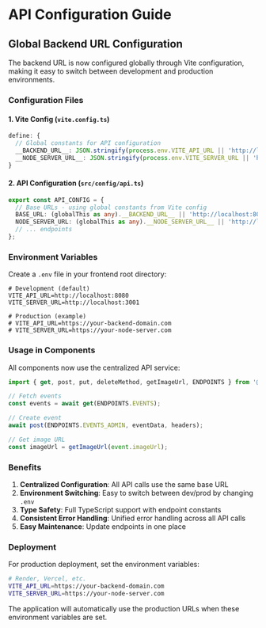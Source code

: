 # API Configuration Guide

## Global Backend URL Configuration

The backend URL is now configured globally through Vite configuration, making it easy to switch between development and production environments.

### Configuration Files

#### 1. Vite Config (`vite.config.ts`)
```typescript
define: {
  // Global constants for API configuration
  __BACKEND_URL__: JSON.stringify(process.env.VITE_API_URL || 'http://localhost:8080'),
  __NODE_SERVER_URL__: JSON.stringify(process.env.VITE_SERVER_URL || 'http://localhost:3001'),
}
```

#### 2. API Configuration (`src/config/api.ts`)
```typescript
export const API_CONFIG = {
  // Base URLs - using global constants from Vite config
  BASE_URL: (globalThis as any).__BACKEND_URL__ || 'http://localhost:8080',
  NODE_SERVER_URL: (globalThis as any).__NODE_SERVER_URL__ || 'http://localhost:3001',
  // ... endpoints
};
```

### Environment Variables

Create a `.env` file in your frontend root directory:

```env
# Development (default)
VITE_API_URL=http://localhost:8080
VITE_SERVER_URL=http://localhost:3001

# Production (example)
# VITE_API_URL=https://your-backend-domain.com
# VITE_SERVER_URL=https://your-node-server.com
```

### Usage in Components

All components now use the centralized API service:

```typescript
import { get, post, put, deleteMethod, getImageUrl, ENDPOINTS } from '@/config/api';

// Fetch events
const events = await get(ENDPOINTS.EVENTS);

// Create event
await post(ENDPOINTS.EVENTS_ADMIN, eventData, headers);

// Get image URL
const imageUrl = getImageUrl(event.imageUrl);
```

### Benefits

1. **Centralized Configuration**: All API calls use the same base URL
2. **Environment Switching**: Easy to switch between dev/prod by changing `.env`
3. **Type Safety**: Full TypeScript support with endpoint constants
4. **Consistent Error Handling**: Unified error handling across all API calls
5. **Easy Maintenance**: Update endpoints in one place

### Deployment

For production deployment, set the environment variables:

```bash
# Render, Vercel, etc.
VITE_API_URL=https://your-backend-domain.com
VITE_SERVER_URL=https://your-node-server.com
```

The application will automatically use the production URLs when these environment variables are set.
